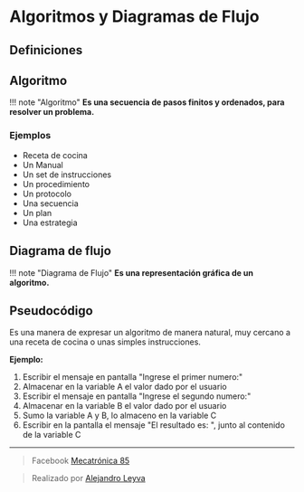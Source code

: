 # Algoritmos y Diagramas de Flujo

## Definiciones

## Algoritmo

!!! note "Algoritmo"
    **Es una secuencia de pasos finitos y ordenados, para resolver un problema.**

### Ejemplos

- Receta de cocina
- Un Manual
- Un set de instrucciones
- Un procedimiento
- Un protocolo
- Una secuencia
- Un plan
- Una estrategia

## Diagrama de flujo

!!! note "Diagrama de Flujo"
    **Es una representación gráfica de un algoritmo.**
    

## Pseudocódigo

Es una manera de expresar un algoritmo de manera natural, muy cercano a una receta de cocina o unas simples instrucciones.

**Ejemplo:**

1. Escribir el mensaje en pantalla "Ingrese el primer numero:"
2. Almacenar en la variable A el valor dado por el usuario
3. Escribir el mensaje en pantalla  "Ingrese el segundo numero:"
4. Almacenar en la variable B el valor dado por el usuario
5. Sumo la variable A y B, lo almaceno en la variable C
6. Escribir en la pantalla el mensaje "El resultado es: ", junto al contenido de la variable C


<!-- text autogenerated footer --><hr><blockquote>Facebook <a href="https://www.facebook.com/mecatronica85/" target="_blank">Mecatrónica 85</a></blockquote><blockquote>Realizado por <a href="https://www.alejandro-leyva.com" target="_blank">Alejandro Leyva</a></blockquote>